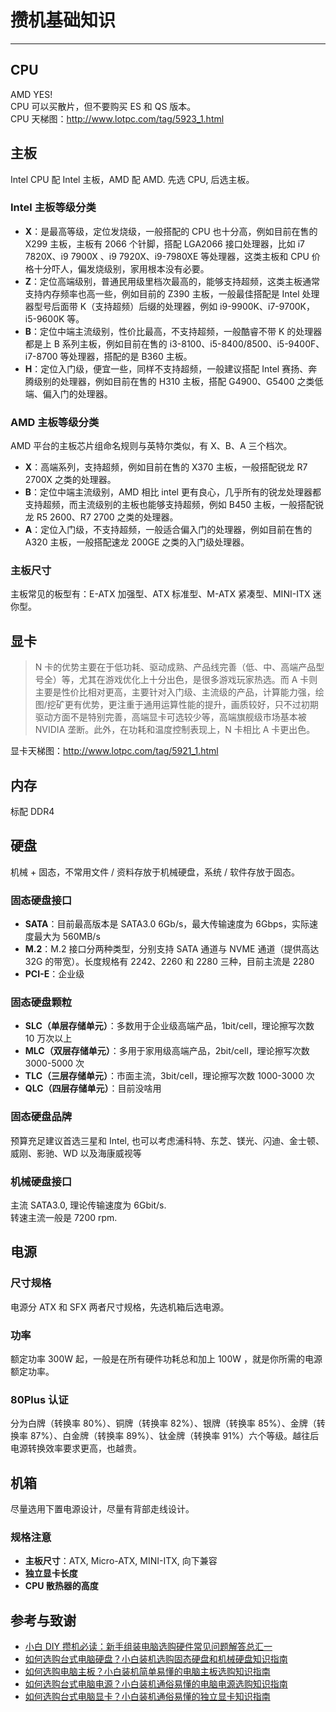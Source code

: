 # 攒机基础知识

---

## CPU

AMD YES!  
CPU 可以买散片，但不要购买 ES 和 QS 版本。  
CPU 天梯图：<http://www.lotpc.com/tag/5923_1.html>

## 主板

Intel CPU 配 Intel 主板，AMD 配 AMD. 先选 CPU, 后选主板。

### Intel 主板等级分类

* **X**：是最高等级，定位发烧级，一般搭配的 CPU 也十分高，例如目前在售的 X299 主板，主板有 2066 个针脚，搭配 LGA2066 接口处理器，比如 i7 7820X、i9 7900X 、i9 7920X、i9-7980XE 等处理器，这类主板和 CPU 价格十分吓人，偏发烧级别，家用根本没有必要。
* **Z**：定位高端级别，普通民用级里档次最高的，能够支持超频，这类主板通常支持内存频率也高一些，例如目前的 Z390 主板，一般最佳搭配是 Intel 处理器型号后面带 K（支持超频）后缀的处理器，例如 i9-9900K、i7-9700K，i5-9600K 等。
* **B**：定位中端主流级别，性价比最高，不支持超频，一般酷睿不带 K 的处理器都是上 B 系列主板，例如目前在售的 i3-8100、i5-8400/8500、i5-9400F、i7-8700 等处理器，搭配的是 B360 主板。
* **H**：定位入门级，便宜一些，同样不支持超频，一般建议搭配 Intel 赛扬、奔腾级别的处理器，例如目前在售的 H310 主板，搭配 G4900、G5400 之类低端、偏入门的处理器。

### AMD 主板等级分类

AMD 平台的主板芯片组命名规则与英特尔类似，有 X、B、A 三个档次。

* **X**：高端系列，支持超频，例如目前在售的 X370 主板，一般搭配锐龙 R7 2700X 之类的处理器。
* **B**：定位中端主流级别，AMD 相比 intel 更有良心，几乎所有的锐龙处理器都支持超频，而主流级别的主板也能够支持超频，例如 B450 主板，一般搭配锐龙 R5 2600、R7 2700 之类的处理器。
* **A**：定位入门级，不支持超频，一般适合偏入门的处理器，例如目前在售的 A320 主板，一般搭配速龙 200GE 之类的入门级处理器。
  
### 主板尺寸

主板常见的板型有：E-ATX 加强型、ATX 标准型、M-ATX 紧凑型、MINI-ITX 迷你型。

## 显卡

> N 卡的优势主要在于低功耗、驱动成熟、产品线完善（低、中、高端产品型号全）等，尤其在游戏优化上十分出色，是很多游戏玩家热选。而 A 卡则主要是性价比相对更高，主要针对入门级、主流级的产品，计算能力强，绘图/挖矿更有优势，更注重于通用运算性能的提升，画质较好，只不过初期驱动方面不是特别完善，高端显卡可选较少等，高端旗舰级市场基本被 NVIDIA 垄断。此外，在功耗和温度控制表现上，N 卡相比 A 卡更出色。

显卡天梯图：<http://www.lotpc.com/tag/5921_1.html>

## 内存

标配 DDR4

## 硬盘

机械 + 固态，不常用文件 / 资料存放于机械硬盘，系统 / 软件存放于固态。

### 固态硬盘接口

* **SATA**：目前最高版本是 SATA3.0 6Gb/s，最大传输速度为 6Gbps，实际速度最大为 560MB/s
* **M.2**：M.2 接口分两种类型，分别支持 SATA 通道与 NVME 通道（提供高达 32G 的带宽）。长度规格有 2242、2260 和 2280 三种，目前主流是 2280
* **PCI-E**：企业级

### 固态硬盘颗粒

* **SLC（单层存储单元）**：多数用于企业级高端产品，1bit/cell，理论擦写次数 10 万次以上
* **MLC（双层存储单元）**：多用于家用级高端产品，2bit/cell，理论擦写次数 3000-5000 次
* **TLC（三层存储单元）**：市面主流，3bit/cell，理论擦写次数 1000-3000 次
* **QLC（四层存储单元）**：目前没啥用

### 固态硬盘品牌

预算充足建议首选三星和 Intel, 也可以考虑浦科特、东芝、镁光、闪迪、金士顿、威刚、影驰、WD 以及海康威视等

### 机械硬盘接口
主流 SATA3.0, 理论传输速度为 6Gbit/s.  
转速主流一般是 7200 rpm.

## 电源

### 尺寸规格

电源分 ATX 和 SFX 两者尺寸规格，先选机箱后选电源。

### 功率

额定功率 300W 起，一般是在所有硬件功耗总和加上 100W ，就是你所需的电源额定功率。

### 80Plus 认证

分为白牌（转换率 80%）、铜牌（转换率 82%）、银牌（转换率 85%）、金牌（转换率 87%）、白金牌（转换率 89%）、钛金牌（转换率 91%）六个等级。越往后电源转换效率要求更高，也越贵。

## 机箱

尽量选用下置电源设计，尽量有背部走线设计。

### 规格注意

* **主板尺寸**：ATX, Micro-ATX, MINI-ITX, 向下兼容
* **独立显卡长度**
* **CPU 散热器的高度**

## 参考与致谢

* [小白 DIY 攒机必读：新手组装电脑选购硬件常见问题解答总汇一](https://mp.weixin.qq.com/s?__biz=MzI4ODYxNzEzNQ==&mid=2247490717&idx=1&sn=ab77359b6b14771aeb33f53f216dbea8&chksm=ec3afb5ddb4d724bf6232c7befbe77a3ad82191a217e1c0ad6ccc243e8814a5a53a581ab6a02&scene=21#wechat_redirect)
* [如何选购台式电脑硬盘？小白装机选购固态硬盘和机械硬盘知识指南](https://mp.weixin.qq.com/s?__biz=MzI4ODYxNzEzNQ==&mid=2247490762&idx=1&sn=f71c9a2164f6db0b9819e9cfae66f9bf&chksm=ec3afb0adb4d721c962a35f53760848992c1f78d6d16ec4bcdfa2bab32509dc30712520bb8d3&scene=21#wechat_redirect)
* [如何选购电脑主板？小白装机简单易懂的电脑主板选购知识指南](https://mp.weixin.qq.com/s?__biz=MzI4ODYxNzEzNQ==&mid=2247490217&idx=1&sn=a9760d298f052407fb57ec898c3077da&chksm=ec3afd69db4d747fc60874014dee31b1c9c6caaf53cd39a5032b61f07c223defb47d1de89b5d&scene=21#wechat_redirect)
* [如何选购台式电脑电源？小白装机通俗易懂的电脑电源选购知识指南](https://mp.weixin.qq.com/s?__biz=MzI4ODYxNzEzNQ==&mid=2247490362&idx=1&sn=d23b66e74268ed3a271516fd8f29c7c1&chksm=ec3afcfadb4d75ec59f0155390741c35d188ece5bbfe1385d2c6e06cc46438fb84ee3dfbf86f&scene=21#wechat_redirect)
* [如何选购台式电脑显卡？小白装机通俗易懂的独立显卡知识指南](https://mp.weixin.qq.com/s?__biz=MzI4ODYxNzEzNQ==&mid=2247490422&idx=1&sn=1bb56702f38f4bd3e94ec47460fbd7d7&chksm=ec3afcb6db4d75a08c7e969443e7a07b4b25667891937552f6a0435e76477c6a64a16b7abd50&scene=21#wechat_redirect)
